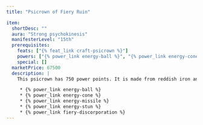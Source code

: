 ```yaml
---
title: "Psicrown of Fiery Ruin"

item:
  shortDesc: ""
  aura: "Strong psychokinesis"
  manifesterLevel: "15th"
  prerequisites:
    feats: ["{% feat_link craft-psicrown %}"]
    powers: ["{% power_link energy-ball %}", "{% power_link energy-cone %}", "{% power_link energy-missile %}", "{% power_link energy-stun %}", "{% power_link fiery-discorporation %}"]
    special: []
  marketPrice: 67500
  description: |
    This psicrown has 750 power points. It is made from reddish iron and is shaped into a twisted circlet studded with reddish crystals. It allows use of the following powers.

     * {% power_link energy-ball %}
     * {% power_link energy-cone %}
     * {% power_link energy-missile %}
     * {% power_link energy-stun %}
     * {% power_link fiery-discorporation %}
---
```

